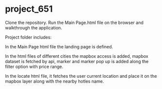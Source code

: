 # project_651

Clone the repository. 
Run the Main Page.html file on the browser and walkthrough the application.


Project folder includes: 

In the Main Page html file the landing page is defined.

In the html files of different cities the mapbox access is added, mapbox dataset is fetched by api, marker and marker pop up is added along the filter option with price range.

In the locate html file, it fetches the user current location and place it on the mapbox layer along with the nearby hotles name.